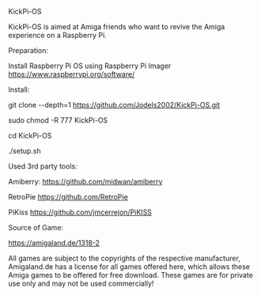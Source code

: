 KickPi-OS

KickPi-OS is aimed at Amiga friends who want to revive the Amiga experience on a Raspberry Pi.



Preparation:

Install Raspberry Pi OS using Raspberry Pi Imager
https://www.raspberrypi.org/software/



Install:

git clone --depth=1 https://github.com/Jodels2002/KickPi-OS.git

sudo chmod -R 777 KickPi-OS

cd KickPi-OS

./setup.sh






Used 3rd party tools:

Amiberry:
https://github.com/midwan/amiberry

RetroPie
https://github.com/RetroPie

PiKiss
https://github.com/jmcerrejon/PiKISS


Source of Game:

https://amigaland.de/1318-2

All games are subject to the copyrights of the respective manufacturer, Amigaland.de has a license for all games offered here, which allows these Amiga games to be offered for free download. These games are for private use only and may not be used commercially! 
